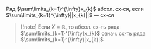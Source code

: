 Ряд $\sum\limits_{k=1}^{\infty}x_{k}$ абсол. сх-ся, если $\sum\limits_{k=1}^{\infty}||x_{k}||$ — сх-ся

>[!note] Если $X=\mathbb{R}$, то абсол. сх-ть ряда $\sum\limits_{k=1}^{\infty}x_{k}$ означ. сх-ть ряда $\sum\limits_{k=1}^{\infty}|x_{k}|$

